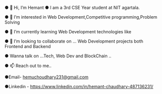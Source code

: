 ● 👋 Hi, I’m Hemant
● I am a 3rd CSE Year student at NIT agartala.

● 👀 I’m interested in Web Development,Competitive programming,Problem Solving 

● 🌱 I’m currently learning Web Development technologies like 

● 💞️ I’m looking to collaborate on ... Web Development projects both Frontend and Backend

● Wanna talk on ...Tech, Web Dev and BlockChain ..  

● 📫 Reach out to me.. 

●Email- hemuchoudhary231@gmail.com

●Linkedin - https://www.linkedin.com/in/hemant-chaudhary-487136231/
<!---
HemantChaudhary1/HemantChaudhary1 is a ✨ special ✨ repository because its `README.md` (this file) appears on your GitHub profile.
You can click the Preview link to take a look at your changes.
--->
